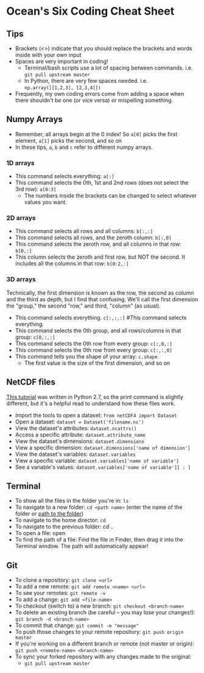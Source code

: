 # Ocean's Six Coding Cheat Sheet

## Tips
- Brackets (<>) indicate that you should replace the brackets and words inside with your own input
- Spaces are very important in coding! 
  - Terminal/bash scripts use a lot of spacing between commands. i.e. `git pull upstream master`
  - In Python, there are very few spaces needed. i.e. `np.array([[1,2,3], [2,3,4]])`
- Frequently, my own coding errors come from adding a space when there shouldn't be one (or vice versa) or mispelling something.
  
## Numpy Arrays
- Remember, all arrays begin at the 0 index! So `a[0]` picks the first element, `a[1]` picks the second, and so on
- In these tips, `a`, `b` and `c` refer to different numpy arrays.
### 1D arrays
- This command selects everything: `a[:]`
- This command selects the 0th, 1st and 2nd rows (does not select the 3rd row): `a[0:3]`
  - The numbers inside the brackets can be changed to select whatever values you want.
### 2D arrays
- This command selects all rows and all columns: `b[:,:]`
- This command selects all rows, and the zeroth column: `b[:,0]`
- This command selects the zeroth row, and all columns in that row: `b[0,:]`
- This column selects the zeroth and first row, but NOT the second. It includes all the columns in that row: `b[0:2,:]` 
### 3D arrays
Technically, the first dimension is known as the row, the second as column and the third as depth, but I find that confusing. We'll call the first dimension the "group," the second "row," and third, "column" (as usual).
- This command selects everything. `c[:,:,:]` #This command selects everything.
- This command selects the 0th group, and all rows/columns in that group: `c[0,:,:]`
- This command selects the 0th row from every group: `c[:,0,:]`
- This command selects the 0th row from every group: `c[:,:,0]`
- This command tells you the shape of your array: `c.shape`
  - The first value is the size of the first dimension, and so on

## NetCDF files
[This tutorial](http://www.ceda.ac.uk/static/media/uploads/ncas-reading-2015/10_read_netcdf_python.pdf) was written in Python 2.7, so the print command is slightly different, but it's a helpful read to understand how these files work.
- Import the tools to open a dataset: `from netCDF4 import Dataset`
- Open a dataset: `dataset = Dataset('filename.nc')`
- View the dataset's attributes: `dataset.ncattrs()`
- Access a specific attribute: `dataset.attribute_name`
- View the dataset's dimensions: `dataset.dimensions`
- View a specific dimension: `dataset.dimensions['name of dimension']`
- View the dataset's variables: `dataset.variables`
- View a specific variable: `dataset.variables['name of variable']`
- See a variable's values: `dataset.variables['name of variable'][ : ]`


## Terminal
- To show all the files in the folder you're in: `ls`
- To navigate to a new folder: `cd <path name>` (enter the name of the folder or [path to the folder](http://www.mactips.info/2011/11/how-to-read-and-write-a-filepath))
- To navigate to the home director: `cd `
- To navigate to the previous folder: *cd ..*
- To open a file: open <file name>
- To find the path of a file: Find the file in Finder, then drag it into the Terminal window. The path will automatically appear!


## Git
- To clone a repository: `git clone <url>`
- To add a new remote: `git add remote <name> <url>`
- To see your remotes: `git remote -v`
- To add a change: `git add <file-name>`
- To checkout (switch to) a new branch: `git checkout <branch-name>`
- To delete an existing branch (be careful – you may lose your changes!): `git branch -d <branch-name>`
- To commit that change: `git commit -m "message"`
- To push those changes to your remote repository: `git push origin master`
- If you're working on a different branch or remote (not master or origin): `git push <remote-name> <branch-name>`
- To sync your forked repository with any changes made to the original: 
    - `git pull upstream master`
